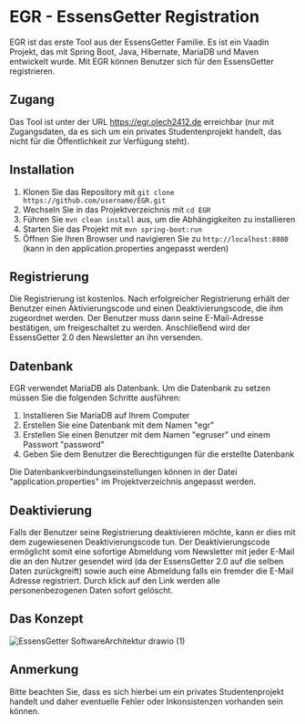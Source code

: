 # EGR - EssensGetter Registration

EGR ist das erste Tool aus der EssensGetter Familie. Es ist ein Vaadin Projekt, das mit Spring Boot, Java, Hibernate, MariaDB und Maven entwickelt wurde. Mit EGR können Benutzer sich für den EssensGetter registrieren.

## Zugang

Das Tool ist unter der URL https://egr.olech2412.de erreichbar (nur mit Zugangsdaten, da es sich um ein privates Studentenprojekt handelt, das nicht für die Öffentlichkeit zur Verfügung steht).

## Installation

1. Klonen Sie das Repository mit `git clone https://github.com/username/EGR.git`
2. Wechseln Sie in das Projektverzeichnis mit `cd EGR`
3. Führen Sie `mvn clean install` aus, um die Abhängigkeiten zu installieren
4. Starten Sie das Projekt mit `mvn spring-boot:run`
5. Öffnen Sie Ihren Browser und navigieren Sie zu `http://localhost:8080` (kann in den application.properties angepasst werden)

## Registrierung

Die Registrierung ist kostenlos. Nach erfolgreicher Registrierung erhält der Benutzer einen Aktivierungscode und einen Deaktivierungscode, die ihm zugeordnet werden. Der Benutzer muss dann seine E-Mail-Adresse bestätigen, um freigeschaltet zu werden. Anschließend wird der EssensGetter 2.0 den Newsletter an ihn versenden.

## Datenbank

EGR verwendet MariaDB als Datenbank. Um die Datenbank zu setzen müssen Sie die folgenden Schritte ausführen:

1. Installieren Sie MariaDB auf Ihrem Computer
2. Erstellen Sie eine Datenbank mit dem Namen "egr"
3. Erstellen Sie einen Benutzer mit dem Namen "egruser" und einem Passwort "password"
4. Geben Sie dem Benutzer die Berechtigungen für die erstellte Datenbank

Die Datenbankverbindungseinstellungen können in der Datei "application.properties" im Projektverzeichnis angepasst werden.

## Deaktivierung

Falls der Benutzer seine Registrierung deaktivieren möchte, kann er dies mit dem zugewiesenen Deaktivierungscode tun. 
Der Deaktivierungscode ermöglicht somit eine sofortige Abmeldung vom Newsletter mit jeder E-Mail die an den Nutzer gesendet wird (da der EssensGetter 2.0 auf die selben Daten zurückgreift) sowie auch eine Abmeldung falls ein fremder die E-Mail Adresse registriert.
Durch klick auf den Link werden alle personenbezogenen Daten sofort gelöscht.

## Das Konzept
![EssensGetter SoftwareArchitektur drawio (1)](https://user-images.githubusercontent.com/76694468/212769942-63c4dd74-2664-4111-9736-429c27f669c5.png)

## Anmerkung

Bitte beachten Sie, dass es sich hierbei um ein privates Studentenprojekt handelt und daher eventuelle Fehler oder Inkonsistenzen vorhanden sein können.
